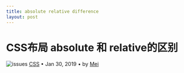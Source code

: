 ```yaml
---
title: absolute relative difference
layout: post
---
```


# CSS布局 absolute 和 relative的区别
<div class="title-meta">
    <span><img class="title-category-img" src="../../../assets/images/categories/css3.svg" alt="issues"></span>
    <span><a class="github-link" href="/2018/09/19/CSS.html">CSS</a></span>
    <span class="title-bullet">•</span>
    <span>Jan 30, 2019</span>
    <span class="title-bullet">•</span>
    <span>by <a class="github-link" href="http://github.com/limeii" title="http://github.com/limeii">Mei</a></span>
</div>
